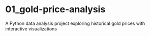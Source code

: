 # 01_gold-price-analysis
A Python data analysis project exploring historical gold prices with interactive visualizations
